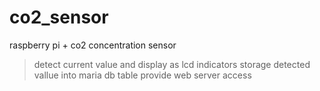 # co2_sensor

raspberry pi + co2 concentration sensor

> detect current value and display as lcd indicators
> storage detected vallue into maria db table
> provide web server access
